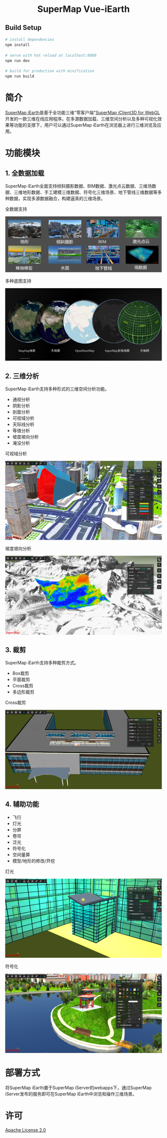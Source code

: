 # <center>SuperMap Vue-iEarth</center>
## Build Setup

``` bash
# install dependencies
npm install

# serve with hot reload at localhost:8080
npm run dev

# build for production with minification
npm run build

```
# 简介
[SuperMap iEarth](http://www.supermapol.com/earth/vue-iEarth/)是基于全功能三维“零客户端”[SuperMap iClient3D for WebGL](http://support.supermap.com.cn:8090/webgl/examples/webgl/examples.html#layer)开发的一款三维在线应用程序。在多源数据加载、三维空间分析以及多种可视化效果等功能的支撑下，用户可以通过SuperMap iEarth在浏览器上进行三维浏览及应用。

# 功能模块

## 1. 全数据加载

SuperMap iEarth全面支持倾斜摄影数据、BIM数据、激光点云数据、三维场数据、三维地形数据、手工建模三维数据、符号化三维场景、地下管线三维数据等多种数据，实现多源数据融合，构建逼真的三维场景。

全数据支持

![](./static/images/docImages/dataSupport.jpg)

多种底图支持

![](./static/images/docImages/baseLayers.jpg)

## 2. 三维分析
SuperMap iEarth支持多种形式的三维空间分析功能。

- 通视分析
- 阴影分析
- 剖面分析
- 可视域分析
- 天际线分析
- 等值分析
- 坡度坡向分析
- 淹没分析

可视域分析

![](./static/images/docImages/viewshed.png)

坡度坡向分析

![](./static/images/docImages/slopeAnalysis.png)


## 3. 裁剪

SuperMap iEarth支持多种裁剪方式。

- Box裁剪
- 平面裁剪
- Cross裁剪
- 多边形裁剪

Cross裁剪

![](./static/images/docImages/clipcross.png)


## 4. 辅助功能

- 飞行
- 灯光
- 分屏
- 卷帘
- 泛光
- 符号化
- 空间量算
- 模型/地形的修改/开挖

灯光

![](./static/images/docImages/lightSource.png)

符号化

![](./static/images/docImages/symbol.png)


# 部署方式

将SuperMap iEarth置于SuperMap iServer的webapps下，通过SuperMap iServer发布的服务即可在SuperMap iEarth中浏览和操作三维场景。

# 许可

[Apache License 2.0](https://github.com/SuperMap/SuperMap-iEarth/blob/master/LICENSE)


